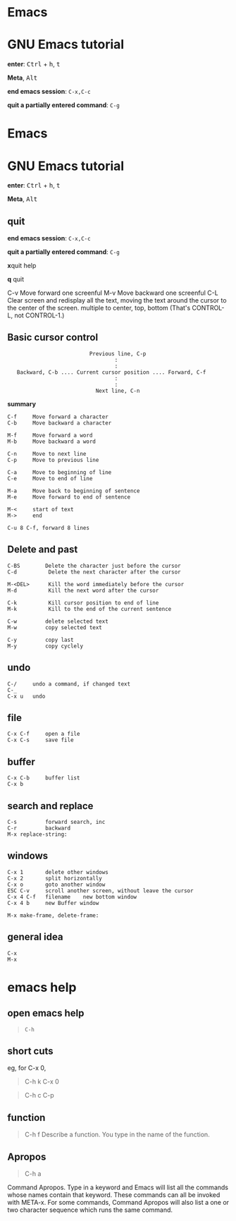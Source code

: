 # Emacs

# GNU Emacs tutorial

**enter**: <kbd>Ctrl</kbd> + <kbd>h</kbd>, <kbd>t</kbd>

**Meta**, <kbd>Alt</kbd>

**end emacs session**: `C-x,C-c`

**quit a partially entered command**: `C-g`

# Emacs

# GNU Emacs tutorial

**enter**: <kbd>Ctrl</kbd> + <kbd>h</kbd>, <kbd>t</kbd>

**Meta**, <kbd>Alt</kbd>

## quit
**end emacs session**: `C-x,C-c`

**quit a partially entered command**: `C-g`

**x**quit help

**q** quit

C-v     Move forward one screenful
M-v     Move backward one screenful
C-L     Clear screen and redisplay all the text, moving the text around the cursor to the center of the screen. multiple to center, top, bottom
​		(That's CONTROL-L, not CONTROL-1.)

## Basic cursor control
```
                          Previous line, C-p
                                  :
                                  :
   Backward, C-b .... Current cursor position .... Forward, C-f
                                  :
                                  :
                            Next line, C-n
```

**summary**

```
C-f     Move forward a character
C-b     Move backward a character

M-f     Move forward a word
M-b     Move backward a word

C-n     Move to next line
C-p     Move to previous line

C-a     Move to beginning of line
C-e     Move to end of line

M-a     Move back to beginning of sentence
M-e     Move forward to end of sentence

M-<		start of text
M-> 	end

C-u 8 C-f, forward 8 lines
```

## Delete and past

```
C-BS        Delete the character just before the cursor
C-d          Delete the next character after the cursor

M-<DEL>      Kill the word immediately before the cursor
M-d          Kill the next word after the cursor

C-k          Kill cursor position to end of line
M-k          Kill to the end of the current sentence

C-w			delete selected text
M-w			copy selected text

C-y			copy last
M-y			copy cyclely
```

## undo
```
C-/		undo a command, if changed text
C-_
C-x u 	undo
```



## file
```
C-x C-f		open a file
C-x C-s		save file
```



## buffer
```
C-x C-b		buffer list
C-x b
```



## search and replace
```
C-s			forward search, inc
C-r			backward
M-x replace-string:
```



## windows
```
C-x 1		delete other windows
C-x 2		split horizontally
C-x o		goto another window
ESC C-v		scroll another screen, without leave the cursor
C-x 4 C-f 	filename	new bottom window
C-x 4 b 	new Buffer window

M-x make-frame, delete-frame:
```

## general idea
```
C-x
M-x
```




# emacs help
## open emacs help
>`C-h`

## short cuts
eg, for C-x 0,
>C-h k C-x 0

>C-h c C-p

## function
>C-h f        Describe a function.  You type in the name of the function.

## Apropos
>C-h a        

Command Apropos. Type in a keyword and Emacs will list all the commands whose names contain that keyword.
These commands can all be invoked with META-x. For some commands, Command Apropos will also list a one or two character sequence which runs the same command.
